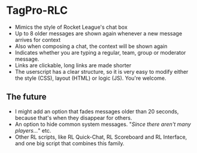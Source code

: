 # TagPro-RLC

* Mimics the style of Rocket League's chat box
* Up to 8 older messages are shown again whenever a new message arrives for context
* Also when composing a chat, the context will be shown again
* Indicates whether you are typing a regular, team, group or moderator message.
* Links are clickable, long links are made shorter
* The userscript has a clear structure, so it is very easy to modify either the style (CSS), layout (HTML) or logic (JS). You're welcome.

## The future

* I might add an option that fades messages older than 20 seconds, because that's when they disappear for others.
* An option to hide common system messages. "*Since there aren't many players...*" etc.
* Other RL scripts, like RL Quick-Chat, RL Scoreboard and RL Interface, and one big script that combines this family.
